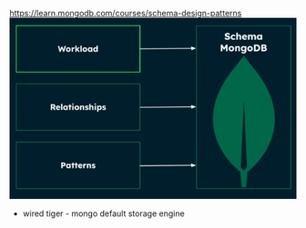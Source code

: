 https://learn.mongodb.com/courses/schema-design-patterns
![](https://raw.githubusercontent.com/Synergy-io/Notes.io/main/assets/Pasted%20image%2020250228215234.png)
- wired tiger - mongo default storage engine
